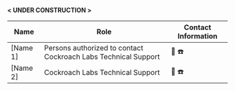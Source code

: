 
 **< UNDER CONSTRUCTION >**

| Name     | Role                                                           | Contact Information |
| -------- | -------------------------------------------------------------- | ------------------- |
| [Name 1] | Persons authorized to contact Cockroach Labs Technical Support | :email: :phone:     |
| [Name 2] | Cockroach Labs Technical Support                               | :email: :phone:     |


